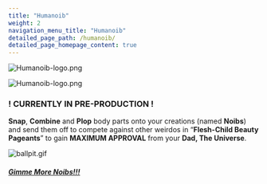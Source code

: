 ```yaml
---
title: "Humanoib"
weight: 2
navigation_menu_title: "Humanoib"
detailed_page_path: /humanoib/
detailed_page_homepage_content: true
---
```

![Humanoib-logo.png](images/Humanoib-logline.png)

![Humanoib-logo.png](images/humanoibexample.gif)
### ! CURRENTLY IN PRE-PRODUCTION !

**Snap**, **Combine** and **Plop** body parts onto your creations (named **Noibs**) and send them off to compete against other weirdos in
“**Flesh-Child Beauty Pageants**” to gain **MAXIMUM APPROVAL** from your **Dad, The Universe**.

![ballpit.gif](images/ballpit.gif)

##### [Gimme More Noibs!!!](humanoib)


